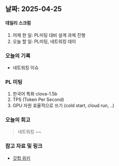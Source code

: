 ## 날짜: 2025-04-25

#### 데일리 스크럼
1. 어제 한 일: PL미팅 대비 설계 과제 진행
2. 오늘 할 일: PL미팅, 네트워킹 데이

### 오늘의 기록
- 네트워킹 이슈

### PL 미팅
1. 한국어 특화 clova-1.5b 
2. TPS (Token Per Second)
3. GPU 자원 효율적으로 쓰기 (cold start, cloud run, ..)



### 오늘의 회고
> 네트워킹 ~~

### 참고 자료 및 링크
- [깃헙 위키](https://github.com/100-hours-a-week/14-YG-WIKI/wiki)